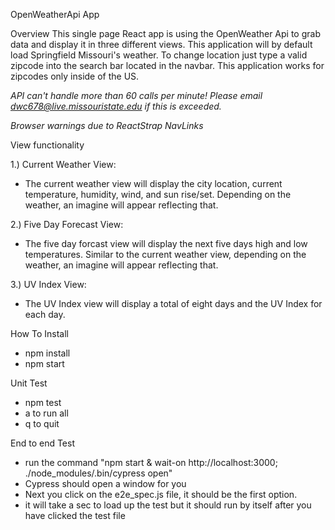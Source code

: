 OpenWeatherApi App

Overview
This single page React app is using the OpenWeather Api to grab data and display it in three different views. This application will by default load Springfield Missouri's weather. To change location just type a valid zipcode into the search bar located in the navbar. This application works for zipcodes only inside of the US. 

*API can't handle more than 60 calls per minute! Please email dwc678@live.missouristate.edu if this is exceeded.*

*Browser warnings due to ReactStrap NavLinks*

View functionality

1.) Current Weather View:
- The current weather view will display the city location, current temperature, humidity, wind, and sun rise/set. Depending on the weather, an imagine will appear reflecting that. 

2.) Five Day Forecast View:
- The five day forcast view will display the next five days high and low temperatures. Similar to the current weather view, depending on the weather, an imagine will appear reflecting that. 

3.) UV Index View:
- The UV Index view will display a total of eight days and the UV Index for each day. 

How To Install
- npm install
- npm start

Unit Test
- npm test
- a to run all
- q to quit

End to end Test
- run the command "npm start & wait-on http://localhost:3000; ./node_modules/.bin/cypress open"
- Cypress should open a window for you
- Next you click on the e2e_spec.js file, it should be the first option.
- it will take a sec to load up the test but it should run by itself after you have clicked the test file